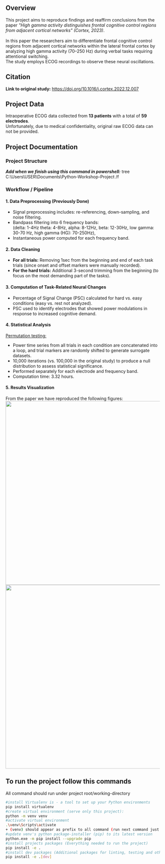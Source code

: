 ## Overview
This project aims to reproduce findings and reaffirm conclusions from the paper *"High gamma activity distinguishes frontal cognitive control regions from adjacent cortical networks" (Cortex, 2023)*.\
\
In this paper the researchers aim to differentiate frontal cognitive control regions from adjacent cortical networks within the lateral frontal cortex by analyzing high gamma activity (70–250 Hz) during verbal tasks requiring attentional switching.\
The study employs ECOG recordings to observe these neural oscillations.

## Citation
**Link to original study:** https://doi.org/10.1016/j.cortex.2022.12.007

## Project Data
Intraoperative ECOG data collected from **13 patients** with a total of **59 electrodes**.\
Unfortunately, due to medical confidentiality, original raw ECOG data can not be provided.

## Project Documentation

### Project Structure
_**Add when we finish using this command in powershell:**_
tree C:\Users\USER\Documents\Python-Workshop-Project /f

### Workflow / Pipeline
#### 1. Data Preprocessing (Previously Done)
- Signal preprocessing includes: re-referencing, down-sampling, and noise filtering.
- Bandpass filtering into 6 frequency bands:\
(delta: 1-4Hz theta: 4-8Hz, alpha: 8-12Hz, beta: 12-30Hz, low gamma: 30-70 Hz, high gamma (HG): 70-250Hz),
- Instantaneous power computed for each frequency band.

#### 2. Data Cleaning
- **For all trials:** Removing 1sec from the beginning and end of each task trials (since onset and offset markers were manually recorded).
- **For the hard trials:** Additional 3-second trimming from the beginning (to focus on the most demanding part of the tasks).  

#### 3. Computation of Task-Related Neural Changes
- Percentage of Signal Change (PSC) calculated for hard vs. easy conditions (easy vs. rest not analyzed).
- PSC used to identify electrodes that showed power modulations in response to increased cognitive demand.

#### 4. Statistical Analysis
<ins>Permutation testing:</ins>
- Power time series from all trials in each condition are concatenated into a loop, and trial markers are randomly shifted to generate surrogate datasets.
- 10,000 iterations (vs. 100,000 in the original study) to produce a null distribution to assess statistical significance.
- Performed separately for each electrode and frequency band.
- Computation time: 3.32 hours.

#### 5. Results Visualization
From the paper we have reproduced the following figures:
<img src="https://ars.els-cdn.com/content/image/1-s2.0-S0010945222003380-gr2_lrg.jpg" width="600">
<img src="https://ars.els-cdn.com/content/image/1-s2.0-S0010945222003380-gr3_lrg.jpg" width="600">

## To run the project follow this commands
All command should run under project root/working-directory
```bash 
#install Virtualenv is - a tool to set up your Python environments
pip install virtualenv
#create virtual environment (serve only this project):
python -m venv venv
#activate virtual environment
.\venv\Scripts\activate
+ (venv) should appear as prefix to all command (run next command just after activating venv)
#update venv's python package-installer (pip) to its latest version
python.exe -m pip install --upgrade pip
#install projects packages (Everything needed to run the project)
pip install -e .
#install dev packages (Additional packages for linting, testing and other developer tools)
pip install -e .[dev]
``` 
